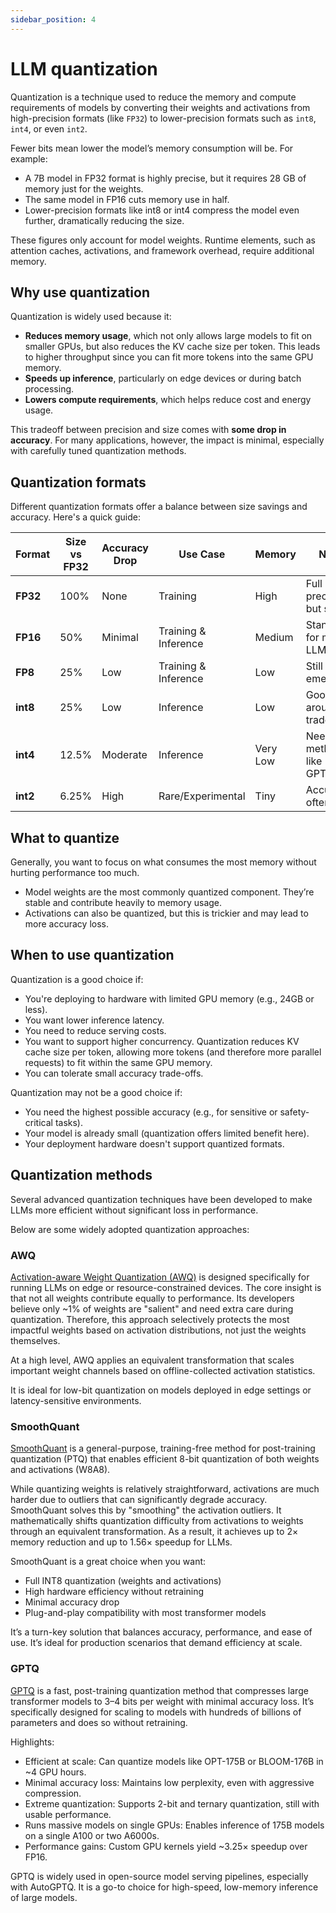 ```yaml
---
sidebar_position: 4
---
```


# LLM quantization

Quantization is a technique used to reduce the memory and compute requirements of models by converting their weights and activations from high-precision formats (like `FP32`) to lower-precision formats such as `int8`, `int4`, or even `int2`.

Fewer bits mean lower the model’s memory consumption will be. For example:

- A 7B model in FP32 format is highly precise, but it requires 28 GB of memory just for the weights.
- The same model in FP16 cuts memory use in half.
- Lower-precision formats like int8 or int4 compress the model even further, dramatically reducing the size.

These figures only account for model weights. Runtime elements, such as attention caches, activations, and framework overhead, require additional memory.

## Why use quantization

Quantization is widely used because it:

- **Reduces memory usage**, which not only allows large models to fit on smaller GPUs, but also reduces the KV cache size per token. This leads to higher throughput since you can fit more tokens into the same GPU memory.
- **Speeds up inference**, particularly on edge devices or during batch processing.
- **Lowers compute requirements**, which helps reduce cost and energy usage.

This tradeoff between precision and size comes with **some drop in accuracy**. For many applications, however, the impact is minimal, especially with carefully tuned quantization methods.

## Quantization formats

Different quantization formats offer a balance between size savings and accuracy. Here's a quick guide:

| Format | Size vs FP32 | Accuracy Drop | Use Case | Memory | Notes |
| --- | --- | --- | --- | --- | --- |
| **FP32** | 100% | None | Training | High | Full precision, but slow |
| **FP16** | 50% | Minimal | Training & Inference | Medium | Standard for most LLMs |
| **FP8** | 25% | Low | Training & Inference | Low | Still emerging |
| **int8** | 25% | Low | Inference | Low | Good all-around trade-off |
| **int4** | 12.5% | Moderate | Inference | Very Low | Needs methods like GPTQ/AWQ |
| **int2** | 6.25% | High | Rare/Experimental | Tiny | Accuracy often poor |

## What to quantize

Generally, you want to focus on what consumes the most memory without hurting performance too much.

- Model weights are the most commonly quantized component. They’re stable and contribute heavily to memory usage.
- Activations can also be quantized, but this is trickier and may lead to more accuracy loss.

## When to use quantization

Quantization is a good choice if:

- You're deploying to hardware with limited GPU memory (e.g., 24GB or less).
- You want lower inference latency.
- You need to reduce serving costs.
- You want to support higher concurrency. Quantization reduces KV cache size per token, allowing more tokens (and therefore more parallel requests) to fit within the same GPU memory.
- You can tolerate small accuracy trade-offs.

Quantization may not be a good choice if:

- You need the highest possible accuracy (e.g., for sensitive or safety-critical tasks).
- Your model is already small (quantization offers limited benefit here).
- Your deployment hardware doesn't support quantized formats.

## Quantization methods

Several advanced quantization techniques have been developed to make LLMs more efficient without significant loss in performance.

Below are some widely adopted quantization approaches:

### AWQ

[Activation-aware Weight Quantization (AWQ)](https://arxiv.org/pdf/2306.00978) is designed specifically for running LLMs on edge or resource-constrained devices. The core insight is that not all weights contribute equally to performance. Its developers believe only ~1% of weights are "salient" and need extra care during quantization. Therefore, this approach selectively protects the most impactful weights based on activation distributions, not just the weights themselves.

At a high level, AWQ applies an equivalent transformation that scales important weight channels based on offline-collected activation statistics.

It is ideal for low-bit quantization on models deployed in edge settings or latency-sensitive environments.

### SmoothQuant

[SmoothQuant](https://arxiv.org/abs/2211.10438) is a general-purpose, training-free method for post-training quantization (PTQ) that enables efficient 8-bit quantization of both weights and activations (W8A8).

While quantizing weights is relatively straightforward, activations are much harder due to outliers that can significantly degrade accuracy. SmoothQuant solves this by "smoothing" the activation outliers. It mathematically shifts quantization difficulty from activations to weights through an equivalent transformation. As a result, it achieves up to 2× memory reduction and up to 1.56× speedup for LLMs.

SmoothQuant is a great choice when you want:

- Full INT8 quantization (weights and activations)
- High hardware efficiency without retraining
- Minimal accuracy drop
- Plug-and-play compatibility with most transformer models

It’s a turn-key solution that balances accuracy, performance, and ease of use. It’s ideal for production scenarios that demand efficiency at scale.

### GPTQ

[GPTQ](https://arxiv.org/abs/2210.17323) is a fast, post-training quantization method that compresses large transformer models to 3–4 bits per weight with minimal accuracy loss. It’s specifically designed for scaling to models with hundreds of billions of parameters and does so without retraining.

Highlights:

- Efficient at scale: Can quantize models like OPT-175B or BLOOM-176B in ~4 GPU hours.
- Minimal accuracy loss: Maintains low perplexity, even with aggressive compression.
- Extreme quantization: Supports 2-bit and ternary quantization, still with usable performance.
- Runs massive models on single GPUs: Enables inference of 175B models on a single A100 or two A6000s.
- Performance gains: Custom GPU kernels yield ~3.25× speedup over FP16.

GPTQ is widely used in open-source model serving pipelines, especially with AutoGPTQ. It is a go-to choice for high-speed, low-memory inference of large models.
